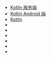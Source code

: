 * [Kotlin 服务端](KotlinForServerSide.md) 
* [Kotlin Android 端](KotlinForAndroid.md)    
* [Kotiln ](KotlinForJavaScript.md)
* [](KotlinForNative.md)
* [](Coroutines.md)
* [](Mutiplatform.md)
* [](WhatNewIn1.1.md)
* [](WhatNewIn1.2.md)
* [](WhatNewIn1.3.md)
